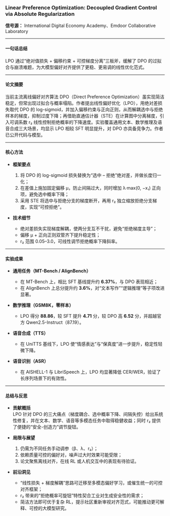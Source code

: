 ### Linear Preference Optimization: Decoupled Gradient Control via Absolute Regularization
**信号源：** International Digital Economy Academy、Emdoor Collaborative Laboratory  

---

#### 一句话总结  
LPO 通过“绝对值损失 + 偏移约束 + 可控梯度分离”三板斧，缓解了 DPO 的过拟合与崩溃难题，为大模型偏好对齐提供了更稳、更易调的线性优化范式。  

---

#### 论文摘要  
当前主流离线偏好对齐算法 DPO（Direct Preference Optimization）虽实现简洁稳定，但常出现过拟合与概率塌陷。作者提出线性偏好优化（LPO），用绝对差损失取代 DPO 的 log-sigmoid，并加入偏移约束与正向正则，从而解耦选中与拒绝样本的梯度，抑制过度下降；再借助直通估计器（STE）在计算图中分离梯度，引入可调系数 r₂ 线性控制拒绝概率的下降速度。实验覆盖通用文本、数学推理及语音合成三大场景，均显示 LPO 相较 SFT 明显提升，对 DPO 亦具备竞争力。作者已公开代码与模型。  

---

#### 核心方法
* **框架要点**  
  1. 将 DPO 的 log-sigmoid 损失替换为“选中 – 拒绝”绝对差，并做长度归一化；  
  2. 在差值上施加固定偏移 μ，防止间隔过大，同时增加 λ·max(0, −x₁) 正向项，避免选中概率下降；  
  3. 采用 STE 将选中与拒绝分支的梯度断开，再用 r₂ 独立缩放拒绝分支梯度，实现“可控拒绝”。  

* **技术细节**  
  - 绝对差损失实现梯度解耦，使两分支互不干扰，避免“拒绝梯度主导”；  
  - 偏移 μ + 正向正则双管齐下提升稳定性；  
  - r₂ 范围 0.05–3.0，可线性调节拒绝概率下降斜率。  

---

#### 实验成果
* **通用任务（MT-Bench / AlignBench）**  
  - 在 MT-Bench 上，相比 SFT 基线提升约 **6.37%**，与 DPO 表现相近；  
  - 在 AlignBench 上总分提升约 **3.6%**，对“文本写作”“逻辑推理”等子项改进显著。  

* **数学推理（GSM8K，零样本）**  
  - LPO 得分 **88.86**，较 SFT 提升 **4.71** 分，较 DPO 高 **6.52** 分，并超越官方 Qwen2.5-Instruct（87.19）。  

* **语音合成（TTS）**  
  - 在 UniTTS 基线下，LPO 使“情感表达”与“保真度”进一步提升，稳定性轻微下降。  

* **语音识别（ASR）**  
  - 在 AISHELL-1 与 LibriSpeech 上，LPO 均显著降低 CER/WER，验证了长序列场景下的有效性。  

---

#### 总结与反思
* **贡献概括**  
  LPO 针对 DPO 的三大痛点（梯度耦合、选中概率下降、间隔失控）给出系统性修复，并在文本、数学、语音等多模态任务中取得稳健收益；同时 r₂ 提供了便捷的“安全-创造力”调节旋钮。  

* **局限与展望**  
  1. 仍需为不同任务手动调参（β、λ、r₂）；  
  2. 依赖质量可控的偏好对，噪声过大时效果可能受限；  
  3. 论文聚焦离线对齐，在线 RL 或人机交互中的表现有待验证。  

* **前沿洞见**  
  - “线性损失 + 梯度解耦”思路可迁移至多模态偏好学习，或催生统一的可控对齐框架；  
  - r₂ 带来的“拒绝概率可旋钮”特性契合工业对生成安全性的需求；  
  - 简洁方法即可优于复杂 RL，提示社区重新审视对齐范式，可能推动更可解释、可控的大模型研究。